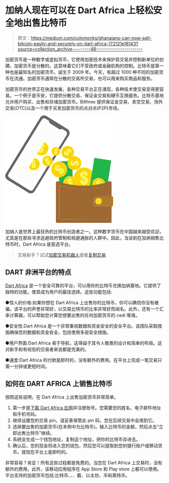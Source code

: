# 加纳人现在可以在 Dart Africa 上轻松安全地出售比特币

> 原文：<https://medium.com/coinmonks/ghanaians-can-now-sell-bitcoin-easily-and-securely-on-dart-africa-172121e18143?source=collection_archive---------48----------------------->

加密货币是一种数字或虚拟货币，它使用加密技术来保护其交易并控制新单位的创建。加密货币是分散的，这意味着它们不受政府或金融机构的控制。比特币是第一种也是最知名的加密货币，诞生于 2009 年。今天，有超过 1000 种不同的加密货币在流通。加密货币通常在分散的交易所交易，也可以用来购买商品和服务。

加密货币的世界正在快速发展，各种交易平台正在涌现，各种技术使交易变得更容易。一个例子是币安，它提供分散交易、保证金交易和硬币互换服务。比特币基地允许用户购买、出售和存储加密货币。Bitfinex 提供保证金交易、卖空交易、场外交易(OTC)以及一个用于买卖加密货币的点对点(P2P)市场。

![](img/9dc8098550001fd7192310231ffccd59.png)

加纳人是世界上最狂热的比特币创造者之一。这种数字货币在中国越来越受欢迎，尤其是在那些寻求逃避政府管制和规避通胀的人群中。因此，当谈到在加纳销售比特币时，Dart Africa 是首选平台。

> 交易新手？试试[加密交易机器人](/coinmonks/crypto-trading-bot-c2ffce8acb2a)或者[复制交易](/coinmonks/top-10-crypto-copy-trading-platforms-for-beginners-d0c37c7d698c)

## DART 非洲平台的特点

[Dart Africa](http://dartafrica.io) 是一个安全可靠的平台，可以用你的比特币兑换加纳塞地。它提供了独特的功能，使其成为用户的最佳选择。这些功能包括:

●惊人的价格:如果你想在 Dart Africa 上出售你的比特币，你可以确信你没有被骗。该平台的声誉非常好，以交易比特币的比率非常好而闻名。此外，还有一个汇率计算器，可以帮助您计算您想要出售的任何加密货币的 cedi 等值。

●安全性:Dart Africa 是一个非常重视数据和资金安全的安全平台。该团队采取措施确保您的数据和资金安全，包括使用多层安全措施。

●用户界面:Dart Africa 易于导航，这得益于其令人敬畏的设计和简单的布局。这对新手和有经验的交易者来说都是完美的。

●速度:Dart Africa 的付款是即时的，没有额外的费用。在平台上完成一笔交易只需一分钟或更短时间。

## 如何在 DART AFRICA 上销售比特币

按照这些说明，在 Dart Africa 上出售加密货币非常简单。

1.  第一步是[下载 Dart Africa 应用](https://play.google.com/store/apps/details?id=com.dartafrica&gl=US)并注册账号。您需要您的姓名、电子邮件地址和手机号码。
2.  继续设置您的交易 pin。请妥善保管此 pin 码，您在后续交易中会用到它。
3.  选择要出售的加密货币(在本例中为比特币)。输入比特币的金额，然后点击“立即出售比特币”继续。
4.  系统会生成一个钱包地址，复制这个地址，把你的比特币存进去。
5.  确认后，您的现金将进入您的钱包，然后您可以提取到您的银行账户或移动货币。提现在平台上是即时的。

非常容易？肯定！所有这些过程都是免费的。当您在 Dart Africa 上交易时，没有额外的费用。此外，该移动应用程序在 App Store 和 Play store 上都可以使用。平台支持的加密货币包括:比特币、、、戴、以太坊、币和莱特币。